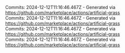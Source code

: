 Commits: 2024-12-12T11:16:46.467Z - Generated via https://github.com/marketplace/actions/artificial-grass
<br>
Commits: 2024-12-12T11:16:46.467Z - Generated via https://github.com/marketplace/actions/artificial-grass
<br>
Commits: 2024-12-12T11:16:46.467Z - Generated via https://github.com/marketplace/actions/artificial-grass
<br>
Commits: 2024-12-12T11:16:46.467Z - Generated via https://github.com/marketplace/actions/artificial-grass
<br>
